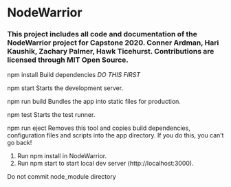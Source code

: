 # NodeWarrior
### This project includes all code and documentation of the NodeWarrior project for Capstone 2020. Conner Ardman, Hari Kaushik, Zachary Palmer, Hawk Ticehurst. Contributions are licensed through MIT Open Source.


npm install
  Build dependencies
  *DO THIS FIRST*

npm start
  Starts the development server.

npm run build
  Bundles the app into static files for production.

npm test
  Starts the test runner.

npm run eject
  Removes this tool and copies build dependencies, configuration files
  and scripts into the app directory. If you do this, you can’t go back!


1. Run npm install in NodeWarrior.
2. Run npm start to start local dev server (http://localhost:3000).


Do not commit node_module directory
